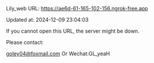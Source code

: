 Lily_web URL: https://ae6d-61-165-102-156.ngrok-free.app

Updated at: 2024-12-09 23:04:03

If you cannot open this URL, the server might be down.

Please contact: 

goley04@foxmail.com Or Wechat:GL_yeaH